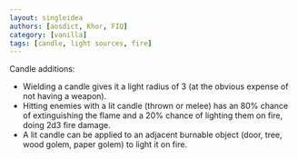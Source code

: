 ```yaml
---
layout: singleidea
authors: [aosdict, Khor, FIQ]
category: [vanilla]
tags: [candle, light sources, fire]
---
```

Candle additions:
* Wielding a candle gives it a light radius of 3 (at the obvious expense of not having a weapon).
* Hitting enemies with a lit candle (thrown or melee) has an 80% chance of extinguishing the flame and a 20% chance of lighting them on fire, doing 2d3 fire damage.
* A lit candle can be applied to an adjacent burnable object (door, tree, wood golem, paper golem) to light it on fire.

